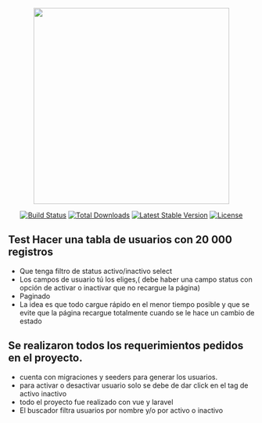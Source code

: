 <p align="center"><img src="https://res.cloudinary.com/dtfbvvkyp/image/upload/v1566331377/laravel-logolockup-cmyk-red.svg" width="400"></p>

<p align="center">
<a href="https://travis-ci.org/laravel/framework"><img src="https://travis-ci.org/laravel/framework.svg" alt="Build Status"></a>
<a href="https://packagist.org/packages/laravel/framework"><img src="https://poser.pugx.org/laravel/framework/d/total.svg" alt="Total Downloads"></a>
<a href="https://packagist.org/packages/laravel/framework"><img src="https://poser.pugx.org/laravel/framework/v/stable.svg" alt="Latest Stable Version"></a>
<a href="https://packagist.org/packages/laravel/framework"><img src="https://poser.pugx.org/laravel/framework/license.svg" alt="License"></a>
</p>

## Test Hacer una tabla de usuarios con 20 000 registros

* Que tenga filtro de status activo/inactivo select
* Los campos de usuario tú los eliges,( debe haber una campo status con opción de activar o inactivar que no recargue la página)
* Paginado
* La idea es que todo cargue rápido en el menor tiempo posible y que se evite que la página recargue totalmente cuando se le hace un cambio de estado
## Se realizaron todos los requerimientos pedidos en el proyecto.
* cuenta con migraciones y seeders para generar los usuarios.
* para activar o desactivar usuario solo se debe de dar click en el tag de activo inactivo
* todo el proyecto fue realizado con vue y laravel
* El buscador filtra usuarios por nombre y/o por activo o inactivo